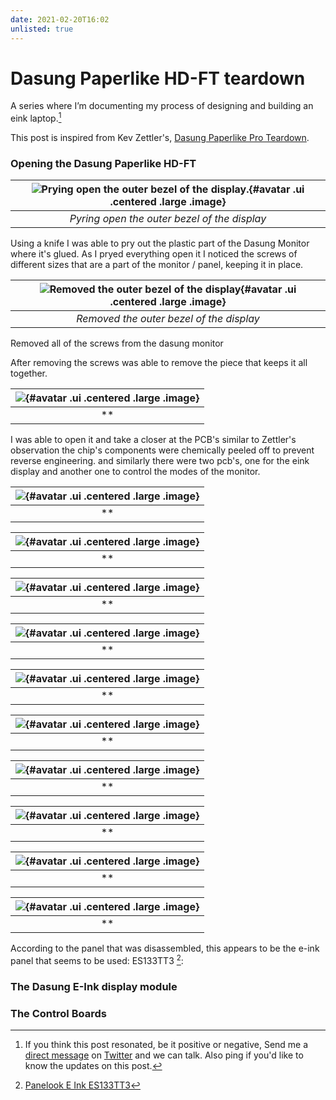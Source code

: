 ```yaml
---
date: 2021-02-20T16:02
unlisted: true
---
```


# Dasung Paperlike HD-FT teardown
A series where I’m documenting my process of designing and building an eink laptop.[^dm]

This post is inspired from Kev Zettler's, [Dasung Paperlike Pro Teardown](https://kevzettler.com/2018/02/11/dasung-paperlike-pro-teardown/).

### Opening the Dasung Paperlike HD-FT
|![Prying open the outer bezel of the display.](static/building-an-e-ink-laptop/IMG_20210216_194558.jpg){#avatar .ui .centered .large .image}|
|:--:|
|*Pyring open the outer bezel of the display*|

Using a knife I was able to pry out the plastic part of the Dasung Monitor where it's glued. As I pryed everything open it I noticed the screws of different sizes that are a part of the monitor / panel, keeping it in place.


|![Removed the outer bezel of the display](static/building-an-e-ink-laptop/IMG_20210216_194714.jpg){#avatar .ui .centered .large .image}|
|:--:|
|*Removed the outer bezel of the display*|

Removed all of the screws from the dasung monitor



After removing the screws was able to remove the piece that keeps it all together.

|![](static/building-an-e-ink-laptop/IMG_20210216_203519.jpg){#avatar .ui .centered .large .image}|
|:--:|
|**|

I was able to open it and take a closer at the PCB's similar to Zettler's observation the chip's components were chemically peeled off to prevent reverse engineering. and similarly there were two pcb's, one for the eink display and another one to control the modes of the monitor.


|![](static/building-an-e-ink-laptop/IMG_20210216_201152.jpg){#avatar .ui .centered .large .image}|
|:--:|
|**|




|![](static/building-an-e-ink-laptop/IMG_20210216_201158.jpg){#avatar .ui .centered .large .image}|
|:--:|
|**|

|![](static/building-an-e-ink-laptop/IMG_20210216_201203.jpg){#avatar .ui .centered .large .image}|
|:--:|
|**|


|![](static/building-an-e-ink-laptop/IMG_20210216_201211.jpg){#avatar .ui .centered .large .image}|
|:--:|
|**|


|![](static/building-an-e-ink-laptop/IMG_20210216_201821.jpg){#avatar .ui .centered .large .image}|
|:--:|
|**|

|![](static/building-an-e-ink-laptop/IMG_20210216_202037.jpg){#avatar .ui .centered .large .image}|
|:--:|
|**|

|![](static/building-an-e-ink-laptop/IMG_20210216_202024.jpg){#avatar .ui .centered .large .image}|
|:--:|
|**|

|![](static/building-an-e-ink-laptop/IMG_20210216_202009.jpg){#avatar .ui .centered .large .image}|
|:--:|
|**|

|![](static/building-an-e-ink-laptop/IMG_20210216_202020.jpg){#avatar .ui .centered .large .image}|
|:--:|
|**|


|![](static/building-an-e-ink-laptop/IMG_20210216_201921.jpg){#avatar .ui .centered .large .image}|
|:--:|
|**|

According to the panel that was disassembled, this appears to be the e-ink panel that seems to be used: ES133TT3 [^ES133TT3]:

### The Dasung E-Ink display module

### The Control Boards

[^dm]: If you think this post resonated, be it positive or negative, Send me a [direct message](https://twitter.com/messages/compose?recipient_id=4648173315) on [Twitter](https://twitter.com/alexsotodev) and we can talk. Also ping if you'd like to know the updates on this post.

[^ES133TT3]: [Panelook E Ink ES133TT3](https://www.panelook.com/ES133TT3_E%20Ink_13.3_EPD_overview_31869.html)
